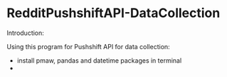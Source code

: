 # RedditPushshiftAPI-DataCollection

Introduction:

Using this program for Pushshift API for data collection:
- install pmaw, pandas and datetime packages in terminal
- 
